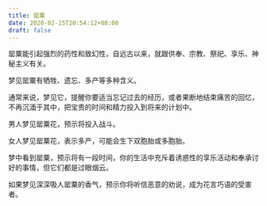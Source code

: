 ```yaml
---
title: 罂粟
date: 2020-02-15T20:54:12+08:00
draft: false
---
```


罂粟能引起强烈的药性和致幻性，自远古以来，就跟供奉、宗教、祭祀、享乐、神秘主义有关。

梦见罂粟有牺牲、遗忘、多产等多种含义。

通常来说，梦见它，提醒你要适当忘记过去的经历，或者果断地结束痛苦的回忆，不再沉湎于其中，把宝贵的时间和精力投入到将来的计划中。

男人梦见罂粟花，预示将投入战斗。

女人梦见罂粟花，表示多产，可能会生下双胞胎或多胞胎。

梦中看到罂粟，预示将有一段时间，你的生活中充斥着诱惑性的享乐活动和奉承讨好的事情，但它们都是过眼烟云。

如果梦见深深吸人罂粟的香气，预示你将听信恶意的劝说，成为花言巧语的受害者。

